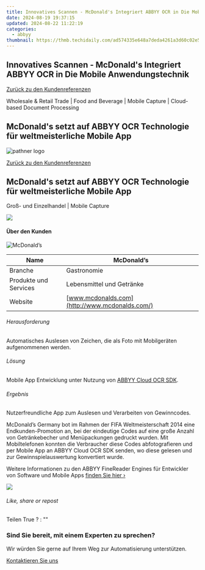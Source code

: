 ```yaml
---
title: Innovatives Scannen - McDonald's Integriert ABBYY OCR in Die Mobile Anwendungstechnik
date: 2024-08-19 19:37:15
updated: 2024-08-22 11:22:19
categories:
  - abbyy
thumbnail: https://thmb.techidaily.com/ad574335e648a7deda4261a3d60c02e5050876ad97d3a8d2551786ec91da20e4.jpg
---
```


## Innovatives Scannen - McDonald's Integriert ABBYY OCR in Die Mobile Anwendungstechnik

[Zurück zu den Kundenreferenzen](https://tools.techidaily.com/abbyy/products/)

Wholesale & Retail Trade | Food and Beverage | Mobile Capture | Cloud-based Document Processing

## McDonald's setzt auf ABBYY OCR Technologie für weltmeisterliche Mobile App

![pathner logo](https://content.abbyy.com/-/media/project/abbyy/abbyy/logos-white/de/70283.png?h=40&iar=0&w=120)

[Zurück zu den Kundenreferenzen](https://tools.techidaily.com/abbyy/products/)

## McDonald's setzt auf ABBYY OCR Technologie für weltmeisterliche Mobile App

Groß- und Einzelhandel | Mobile Capture 

![](https://static1.abbyy.com/abbyycommedia/16263/cs-mcd-556x303.jpg) 

#### Über den Kunden

![McDonald’s](https://static1.abbyy.com/abbyycommedia/15837/mcdonalds_150x80.jpg) 

| Name                  | McDonald’s                                     |
| --------------------- | ---------------------------------------------- |
| Branche               | Gastronomie                                    |
| Produkte und Services | Lebensmittel und Getränke                      |
| Website               | [www.mcdonalds.com](http://www.mcdonalds.com/) |

###### Herausforderung

Automatisches Auslesen von Zeichen, die als Foto mit Mobilgeräten aufgenommenen werden.

###### Lösung

Mobile App Entwicklung unter Nutzung von [ABBYY Cloud OCR SDK](https://tools.techidaily.com/abbyy/products/).

###### Ergebnis

Nutzerfreundliche App zum Auslesen und Verarbeiten von Gewinncodes.

McDonald’s Germany bot im Rahmen der FIFA Weltmeisterschaft 2014 eine Endkunden-Promotion an, bei der eindeutige Codes auf eine große Anzahl von Getränkebecher und Menüpackungen gedruckt wurden. Mit Mobiltelefonen konnten die Verbraucher diese Codes abfotografieren und per Mobile App an ABBYY Cloud OCR SDK senden, wo diese gelesen und zur Gewinnspielauswertung konvertiert wurde.

Weitere Informationen zu den ABBYY FineReader Engines für Entwickler von Software und Mobile Apps [finden Sie hier ›](https://tools.techidaily.com/abbyy/products/)

![](https://static1.abbyy.com/abbyycommedia/5311/screenshot-90-mcdonalds_450px.jpg)

###### Like, share or repost

Teilen  True ?  : "" 

### Sind Sie bereit, mit einem Experten zu sprechen?

Wir würden Sie gerne auf Ihrem Weg zur Automatisierung unterstützen.

[Kontaktieren Sie uns](https://tools.techidaily.com/abbyy/products/)

<ins class="adsbygoogle"
     style="display:block"
     data-ad-format="autorelaxed"
     data-ad-client="ca-pub-7571918770474297"
     data-ad-slot="1223367746"></ins>



<ins class="adsbygoogle"
     style="display:block"
     data-ad-client="ca-pub-7571918770474297"
     data-ad-slot="8358498916"
     data-ad-format="auto"
     data-full-width-responsive="true"></ins>
